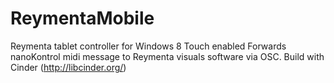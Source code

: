 ReymentaMobile
==============

Reymenta tablet controller for Windows 8
Touch enabled
Forwards nanoKontrol midi message to Reymenta visuals software via OSC.
Build with Cinder (http://libcinder.org/)


